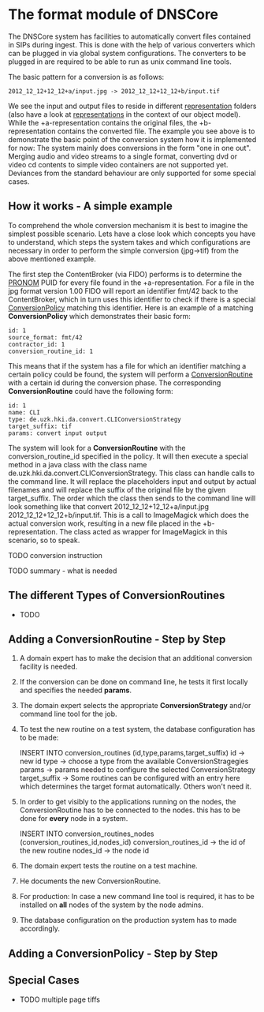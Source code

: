 # The format module of DNSCore

The DNSCore system has facilities to automatically convert files contained in SIPs during ingest.
This is done with the help of various converters which can be plugged in via global system configurations.
The converters to be plugged in are required to be able to run as unix command line tools.

The basic pattern for a conversion is as follows:

    2012_12_12+12_12+a/input.jpg -> 2012_12_12+12_12+b/input.tif

We see the input and output files to reside in different
[representation](https://github.com/da-nrw/DNSCore/blob/master/ContentBroker/src/main/markdown/aip_specification.md#representations----restructuring-contents-with-representations) 
folders (also have a look at [representations](https://github.com/da-nrw/DNSCore/blob/master/ContentBroker/src/main/markdown/object_model.md#representation) 
in the context of our object model). While the +a-representation contains the original files, the +b-representation contains 
the converted file. The example you see above is to demonstrate the basic point of the conversion system how it is implemented for now:
The system mainly does conversions in the form "one in one out". Merging audio and video
streams to a single format, converting dvd or video cd contents to simple video containers are not supported yet. Deviances from the
standard behaviour are only supported for some special cases.

## How it works - A simple example

To comprehend the whole conversion mechanism it is best to imagine the simplest possible scenario.
Lets have a close look which concepts you have to understand, which steps the system takes and which configurations are necessary
in order to perform the simple conversion (jpg->tif) from the above mentioned example. 

The first step the ContentBroker (via FIDO) performs is to determine the [PRONOM](http://www.nationalarchives.gov.uk/PRONOM/Default.aspx) 
PUID for every file found in the +a-representation. For a file in the jpg format version 1.00
FIDO will report an identifier fmt/42 back to the ContentBroker, which in turn uses this identifier to check if there is a special
[ConversionPolicy](https://github.com/da-nrw/DNSCore/blob/master/ContentBroker/src/main/markdown/object_model.md#conversionpolicy) 
matching this identifier. Here is an example of a matching **ConversionPolicy** which demonstrates their basic form:

    id: 1
    source_format: fmt/42
    contractor_id: 1
    conversion_routine_id: 1

This means that if the system has a file for which an identifier matching a certain policy could be found, the system
will perform a [ConversionRoutine](https://github.com/da-nrw/DNSCore/blob/master/ContentBroker/src/main/markdown/object_model.md#conversionroutine) 
with a certain id during the conversion phase. The corresponding **ConversionRoutine** could
have the following form:

    id: 1
    name: CLI
    type: de.uzk.hki.da.convert.CLIConversionStrategy
    target_suffix: tif
    params: convert input output

The system will look for a **ConversionRoutine** with the conversion_routine_id specified in the policy. It will then
execute a special method in a java class with the class name de.uzk.hki.da.convert.CLIConversionStrategy. This
class can handle calls to the command line. It will replace the placeholders input and output by actual filenames and
will replace the suffix of the original file by the given target_suffix. The order which the class then sends
to the command line will look something like that convert 2012_12_12+12_12+a/input.jpg 2012_12_12+12_12+b/input.tif.
This is a call to ImageMagick which does the actual conversion work, resulting in a new file placed in the 
+b-representation. The class acted as wrapper for ImageMagick in this scenario, so to speak. 

TODO conversion instruction

TODO summary - what is needed


## The different Types of ConversionRoutines

* TODO

## Adding a ConversionRoutine - Step by Step

1. A domain expert has to make the decision that an additional conversion facility is needed.
1. If the conversion can be done on command line, he tests it first locally and specifies the needed **params**.
1. The domain expert selects the appropriate **ConversionStrategy** and/or command line tool for the job.

1. To test the new routine on a test system, the database configuration has to be made:
   
    INSERT INTO conversion_routines (id,type,params,target_suffix)
    id -> new id
    type -> choose a type from the available ConversionStragegies
    params -> params needed to configure the selected ConversionStrategy
    target_suffix -> Some routines can be configured with an entry here which determines the target format automatically. Others won't need it.

1. In order to get visibly to the applications running on the nodes, 
the ConversionRoutine has to be connected to the nodes. this has to be done for **every** node in a system.

    INSERT INTO conversion_routines_nodes (conversion_routines_id,nodes_id)
    conversion_routines_id -> the id of the new routine
    nodes_id -> the node id 
    
1. The domain expert tests the routine on a test machine.   
1. He documents the new ConversionRoutine.
1. For production: In case a new command line tool is required, it has to be installed on **all** nodes of the system by the node admins.
1. The database configuration on the production system has to made accordingly.

## Adding a ConversionPolicy - Step by Step



## Special Cases

* TODO multiple page tiffs


